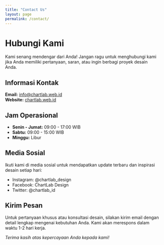 ```yaml
---
title: "Contact Us"
layout: page
permalink: /contact/
---
```


# Hubungi Kami

Kami senang mendengar dari Anda! Jangan ragu untuk menghubungi kami jika Anda memiliki pertanyaan, saran, atau ingin berbagi proyek desain Anda.

## Informasi Kontak

**Email:** info@chartlab.web.id  
**Website:** [chartlab.web.id](https://chartlab.web.id)

## Jam Operasional

- **Senin - Jumat:** 09:00 - 17:00 WIB
- **Sabtu:** 09:00 - 15:00 WIB
- **Minggu:** Libur

## Media Sosial

Ikuti kami di media sosial untuk mendapatkan update terbaru dan inspirasi desain setiap hari:

- Instagram: @chartlab_design
- Facebook: ChartLab Design
- Twitter: @chartlab_id

## Kirim Pesan

Untuk pertanyaan khusus atau konsultasi desain, silakan kirim email dengan detail lengkap mengenai kebutuhan Anda. Kami akan merespons dalam waktu 1-2 hari kerja.

*Terima kasih atas kepercayaan Anda kepada kami!*
